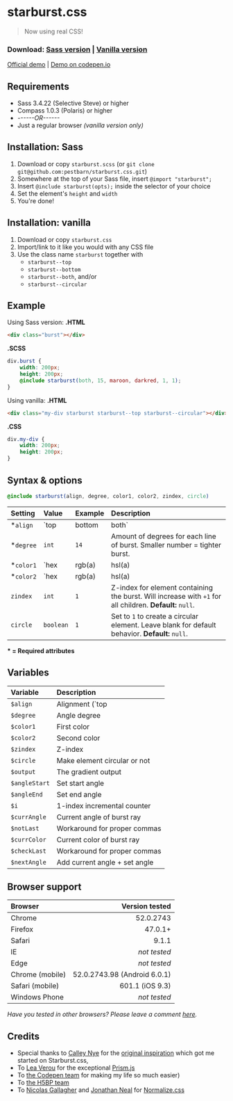 # starburst.css
>Now using real CSS!

### Download: [Sass version](https://github.com/pestbarn/starburst.css/blob/master/source/starburst.scss) | [Vanilla version](https://github.com/pestbarn/starburst.css/blob/master/source/starburst.css) ###
[Official demo](http://www.mattias.pw/starburst.css/) | [Demo on codepen.io](http://codepen.io/pestbarn/full/RRYdxX/)

## Requirements
* Sass 3.4.22 (Selective Steve) or higher
* Compass 1.0.3 (Polaris) or higher
* *------OR------*
* Just a regular browser *(vanilla version only)*

## Installation: Sass
1. Download or copy `starburst.scss` (or `git clone git@github.com:pestbarn/starburst.css.git`)
2. Somewhere at the top of your Sass file, insert `@import "starburst";`
3. Insert `@include starburst(opts);` inside the selector of your choice
4. Set the element's `height` and `width`
5. You're done!

## Installation: vanilla
1. Download or copy `starburst.css`
2. Import/link to it like you would with any CSS file
3. Use the class name `starburst` together with
    * `starburst--top`
    * `starburst--bottom`
    * `starburst--both`, and/or
    * `starburst--circular`

## Example
Using Sass version:
**.HTML**
```html
<div class="burst"></div>
```
**.SCSS**
```scss
div.burst {
    width: 200px;
    height: 200px;
    @include starburst(both, 15, maroon, darkred, 1, 1);
}
```

Using vanilla:
**.HTML**
```html
<div class="my-div starburst starburst--top starburst--circular"></div>
```

**.CSS**
```css
div.my-div {
    width: 200px;
    height: 200px;
}
```

## Syntax & options
```scss
@include starburst(align, degree, color1, color2, zindex, circle)
```
| Setting   | Value                    | Example   | Description                                                                                                  |
| :---      | :---                     | :---      | :---                                                                                                         |
| *`align`  | `top|bottom|both`        | `both`    | Create starburst in top or bottom halves, or the full 360 degrees (both).                                    |
| *`degree` | `int`                    | `14`      | Amount of degrees for each line of burst. Smaller number = tighter burst.                                    |
| *`color1` | `hex|rgb(a)|hsl(a)|name` | `maroon`  | Color to apply to burst. *Any valid CSS color will work.*                                                    |
| *`color2` | `hex|rgb(a)|hsl(a)|name` | `#8b0000` | Second color to apply (note: mixing dark and bright colors is not recommended).                              |
| `zindex`  | `int`                    | `1`       | Z-index for element containing the burst. Will increase with `+1` for all children. **Default:** `null`.     |
| `circle`  | `boolean`                | `1`       | Set to `1` to create a circular element. Leave blank for default behavior. **Default:** `null`.              |
**\* = Required attributes**

## Variables

| Variable      | Description                   |
| :---          | :---                          |
| `$align`      | Alignment (`top|bottom|both`) |
| `$degree`     | Angle degree                  |
| `$color1`     | First color                   |
| `$color2`     | Second color                  |
| `$zindex`     | Z-index                       |
| `$circle`     | Make element circular or not  |
| `$output`     | The gradient output           |
| `$angleStart` | Set start angle               |
| `$angleEnd`   | Set end angle                 |
| `$i`          | 1-index incremental counter   |
| `$currAngle`  | Current angle of burst ray    |
| `$notLast`    | Workaround for proper commas  |
| `$currColor`  | Current color of burst ray    |
| `$checkLast`  | Workaround for proper commas  |
| `$nextAngle`  | Add current angle + set angle |

## Browser support
| Browser         | Version tested               |
| :---            | ---:                         |
| Chrome          | 52.0.2743                    |
| Firefox         | 47.0.1+                      |
| Safari          | 9.1.1                        |
| IE              | *not tested*                 |
| Edge            | *not tested*                 |
| Chrome (mobile) | 52.0.2743.98 (Android 6.0.1) |
| Safari (mobile) | 601.1 (iOS 9.3)              |
| Windows Phone   | *not tested*                 |
*Have you tested in other browsers? Please leave a comment [here](https://github.com/pestbarn/starburst.css/issues/1).*

## Credits
* Special thanks to [Calley Nye](https://about.me/calleynye) for the [original inspiration](http://codepen.io/syren/pen/Ahkrv) which got me started on Starburst.css,
* To [Lea Verou](http://lea.verou.me/) for the exceptional [Prism.js](http://prismjs.com/)
* To [the Codepen team](http://codepen.io/about/) for making my life so much easier)
* To [the H5BP team](https://html5boilerplate.com/)
* To [Nicolas Gallagher](http://nicolasgallagher.com/) and [Jonathan Neal](http://www.jonathantneal.com/) for [Normalize.css](https://necolas.github.io/normalize.css/)
